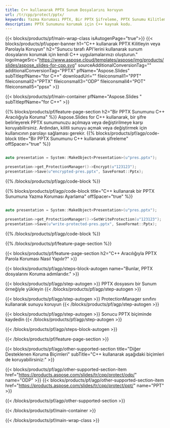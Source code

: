```yaml
---
title: C++ kullanarak PPTX Sunum Dosyalarını koruyun
url: /tr/cpp/protect/pptx/
keywords: Yazma Koruması PPTX, Bir PPTX Şifreleme, PPTX Sunumu Kilitleme, PPTX Koruma
description: PPTX Sunumunu korumak için C++ kaynak kodu.
---
```


{{< blocks/products/pf/main-wrap-class isAutogenPage="true">}}
{{< blocks/products/pf/upper-banner h1="C++ kullanarak PPTX Kilitleyin veya Parolayla Koruyun" h2="Sunucu tarafı API'lerini kullanarak sunum dosyalarını korumak için kendi C++ uygulamalarınızı oluşturun." logoImageSrc="https://www.aspose.cloud/templates/aspose/img/products/slides/aspose_slides-for-cpp.svg" sourceAdditionalConversionTag="" additionalConversionTag="PPTX" pfName="Aspose.Slides" subTitlepfName="for C++" downloadUrl="" fileiconsmall1="PPT" fileiconsmall2="PPTX" fileiconsmall3="ODP" fileiconsmall4="POT" fileiconsmall5="ppsx" >}}

{{< blocks/products/pf/main-container pfName="Aspose.Slides " subTitlepfName="for C++" >}}

{{% blocks/products/pf/feature-page-section  h2="Bir PPTX Sunumunu C++ Aracılığıyla Koruma" %}}
Aspose.Slides for C++ kullanarak, bir şifre belirleyerek PPTX sunumunuzu açılmaya veya değiştirilmeye karşı koruyabilirsiniz. Ardından, kilitli sunuyu açmak veya değiştirmek için kullanıcının parolayı sağlaması gerekir.
{{% blocks/products/pf/agp/code-block title="Bir PPTX Sunumunu C++ kullanarak şifreleme" offSpacer="true" %}}

```cpp

auto presentation = System::MakeObject<Presentation>(u"pres.pptx");

presentation->get_ProtectionManager()->Encrypt(u"123123");
presentation->Save(u"encrypted-pres.pptx", SaveFormat::Pptx);
```

{{% /blocks/products/pf/agp/code-block %}}

{{% blocks/products/pf/agp/code-block title="C++ kullanarak bir PPTX Sunumuna Yazma Koruması Ayarlama" offSpacer="true" %}}

```cpp

auto presentation = System::MakeObject<Presentation>(u"pres.pptx");

presentation->get_ProtectionManager()->SetWriteProtection(u"123123");
presentation->Save(u"write-protected-pres.pptx", SaveFormat::Pptx);
```

{{% /blocks/products/pf/agp/code-block %}}

{{% /blocks/products/pf/feature-page-section %}}

{{< blocks/products/pf/feature-page-section  h2="C++ Aracılığıyla PPTX Parola Koruması Nasıl Yapılır?" >}}

{{< blocks/products/pf/agp/steps-block-autogen name="Bunlar, PPTX dosyalarını Koruma adımlarıdır." >}}

{{< blocks/products/pf/agp/step-autogen >}}
PPTX dosyasını bir Sunum örneğiyle yükleyin
{{< /blocks/products/pf/agp/step-autogen >}}

{{< blocks/products/pf/agp/step-autogen >}}
ProtectionManager sınıfını kullanarak sunuyu koruyun
{{< /blocks/products/pf/agp/step-autogen >}}

{{< blocks/products/pf/agp/step-autogen >}}
Sonucu PPTX biçiminde kaydedin
{{< /blocks/products/pf/agp/step-autogen >}}

{{< /blocks/products/pf/agp/steps-block-autogen >}}

{{< /blocks/products/pf/feature-page-section >}}

{{< blocks/products/pf/agp/other-supported-section title="Diğer Desteklenen Koruma Biçimleri" subTitle="C++ kullanarak aşağıdaki biçimleri de koruyabilirsiniz:" >}}

{{< blocks/products/pf/agp/other-supported-section-item href="https://products.aspose.com/slides/tr/cpp/protect/odp/" name="ODP" >}}
{{< blocks/products/pf/agp/other-supported-section-item href="https://products.aspose.com/slides/tr/cpp/protect/ppt/" name="PPT" >}}


{{< /blocks/products/pf/agp/other-supported-section >}}

{{< /blocks/products/pf/main-container >}}
    
{{< /blocks/products/pf/main-wrap-class >}}